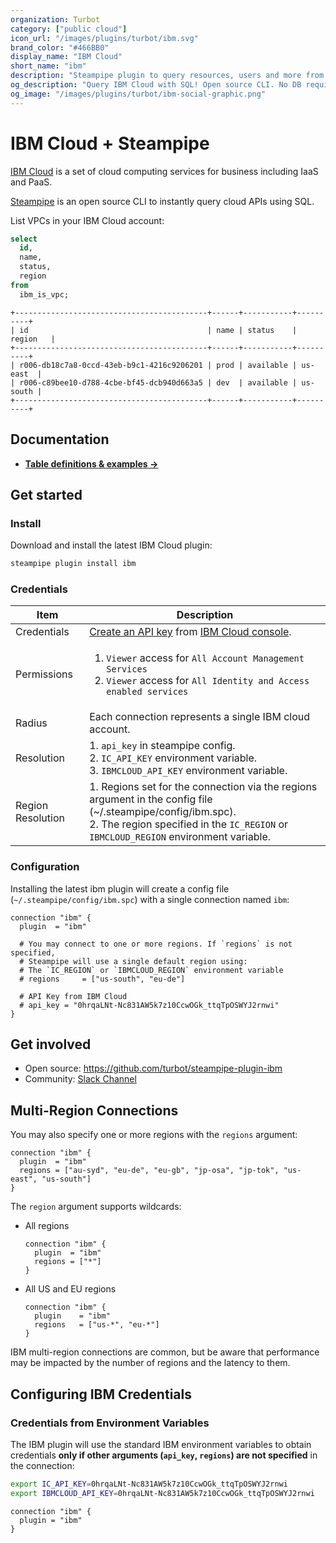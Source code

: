 ```yaml
---
organization: Turbot
category: ["public cloud"]
icon_url: "/images/plugins/turbot/ibm.svg"
brand_color: "#466BB0"
display_name: "IBM Cloud"
short_name: "ibm"
description: "Steampipe plugin to query resources, users and more from IBM Cloud."
og_description: "Query IBM Cloud with SQL! Open source CLI. No DB required."
og_image: "/images/plugins/turbot/ibm-social-graphic.png"
---
```


# IBM Cloud + Steampipe

[IBM Cloud](https://www.ibm.com/cloud) is a set of cloud computing services for business including IaaS and PaaS.

[Steampipe](https://steampipe.io) is an open source CLI to instantly query cloud APIs using SQL.

List VPCs in your IBM Cloud account:

```sql
select
  id,
  name,
  status,
  region
from
  ibm_is_vpc;
```

```
+-------------------------------------------+------+-----------+----------+
| id                                        | name | status    | region   |
+-------------------------------------------+------+-----------+----------+
| r006-db18c7a8-0ccd-43eb-b9c1-4216c9206201 | prod | available | us-east  |
| r006-c89bee10-d788-4cbe-bf45-dcb940d663a5 | dev  | available | us-south |
+-------------------------------------------+------+-----------+----------+
```

## Documentation

- **[Table definitions & examples →](/plugins/turbot/ibm/tables)**

## Get started

### Install

Download and install the latest IBM Cloud plugin:

```bash
steampipe plugin install ibm
```

### Credentials

| Item | Description |
| - | - |
| Credentials | [Create an API key](https://cloud.ibm.com/docs/account?topic=account-userapikey&interface=ui#manage-user-keys) from [IBM Cloud console](https://cloud.ibm.com/iam/apikeys). |
| Permissions | <ol><li>`Viewer` access for `All Account Management Services`</li><li>`Viewer` access for `All Identity and Access enabled services`</li></ol>|
| Radius | Each connection represents a single IBM cloud account. |
| Resolution | 1. `api_key` in steampipe config.<br />2. `IC_API_KEY` environment variable.<br />3. `IBMCLOUD_API_KEY` environment variable. |
| Region Resolution | 1. Regions set for the connection via the regions argument in the config file (~/.steampipe/config/ibm.spc).<br />2. The region specified in the `IC_REGION` or `IBMCLOUD_REGION` environment variable.|

### Configuration

Installing the latest ibm plugin will create a config file (`~/.steampipe/config/ibm.spc`) with a single connection named `ibm`:

```hcl
connection "ibm" {
  plugin  = "ibm"

  # You may connect to one or more regions. If `regions` is not specified,
  # Steampipe will use a single default region using:
  # The `IC_REGION` or `IBMCLOUD_REGION` environment variable
  # regions     = ["us-south", "eu-de"]

  # API Key from IBM Cloud
  # api_key = "0hrqaLNt-Nc831AW5k7z10CcwOGk_ttqTpOSWYJ2rnwi"
}
```

## Get involved

- Open source: https://github.com/turbot/steampipe-plugin-ibm
- Community: [Slack Channel](https://join.slack.com/t/steampipe/shared_invite/zt-oij778tv-lYyRTWOTMQYBVAbtPSWs3g)

## Multi-Region Connections

You may also specify one or more regions with the `regions` argument:

```hcl
connection "ibm" {
  plugin  = "ibm"
  regions = ["au-syd", "eu-de", "eu-gb", "jp-osa", "jp-tok", "us-east", "us-south"]
}
```

The `region` argument supports wildcards:

- All regions

  ```hcl
  connection "ibm" {
    plugin  = "ibm"
    regions = ["*"]
  }
  ```

- All US and EU regions

  ```hcl
  connection "ibm" {
    plugin    = "ibm"
    regions   = ["us-*", "eu-*"]
  }
  ```

IBM multi-region connections are common, but be aware that performance may be impacted by the number of regions and the latency to them.

## Configuring IBM Credentials

### Credentials from Environment Variables

The IBM plugin will use the standard IBM environment variables to obtain credentials **only if other arguments (`api_key`, `regions`) are not specified** in the connection:

```sh
export IC_API_KEY=0hrqaLNt-Nc831AW5k7z10CcwOGk_ttqTpOSWYJ2rnwi
export IBMCLOUD_API_KEY=0hrqaLNt-Nc831AW5k7z10CcwOGk_ttqTpOSWYJ2rnwi
```

```hcl
connection "ibm" {
  plugin = "ibm"
}
```
